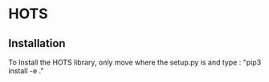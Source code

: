 # HOTS

## Installation
To Install the HOTS library, only move where the setup.py is and type : "pip3 install -e ."
